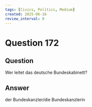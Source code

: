 ```yaml
---
tags: [Civics, Politics, Medium]
created: 2025-06-16
review_interval: 0
---
```


# Question 172

## Question

Wer leitet das deutsche Bundeskabinett?

## Answer

der Bundeskanzler/die Bundeskanzlerin
